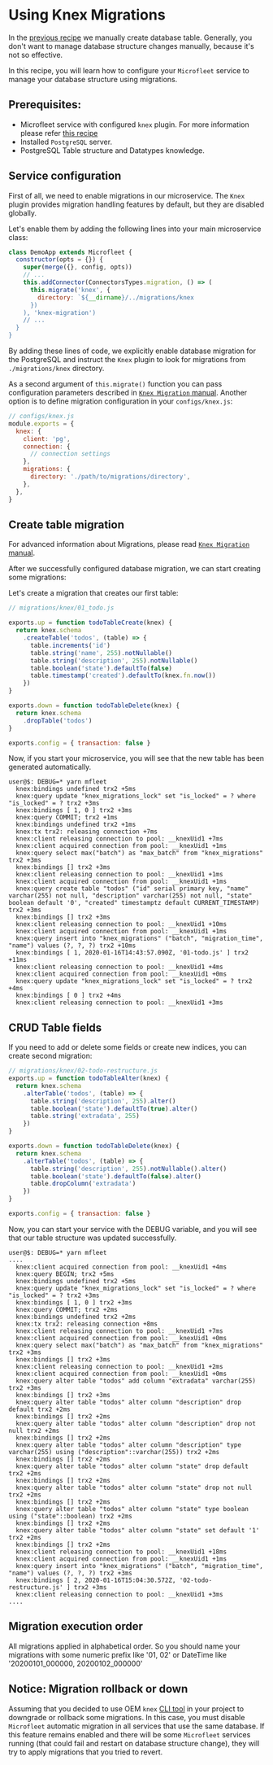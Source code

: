 # Using Knex Migrations
In the [previous recipe](./knex.md) we manually create database table.
Generally, you don't want to manage database structure changes manually, because it's not so effective.

In this recipe, you will learn how to configure your `Microfleet` service to manage your database structure using migrations.

## Prerequisites:
* Microfleet service with configured `knex` plugin. For more information please refer [this recipe](./knex.md)
* Installed `PostgreSQL` server. 
* PostgreSQL Table structure and Datatypes knowledge.

## Service configuration

First of all, we need to enable migrations in our microservice. The `Knex` plugin provides migration handling features by default, but they are disabled globally.

Let's enable them by adding the following lines into your main microservice class:

```javascript
class DemoApp extends Microfleet {
  constructor(opts = {}) {
    super(merge({}, config, opts))
    // ...
    this.addConnector(ConnectorsTypes.migration, () => (
      this.migrate('knex', {
        directory: `${__dirname}/../migrations/knex
      })
    ), 'knex-migration')
    // ...
  }
}
```

By adding these lines of code, we explicitly enable database migration for the PostgreSQL and instruct the `Knex` plugin to look for migrations from `./migrations/knex` directory.

As a second argument of `this.migrate()` function you can pass configuration parameters described in [`Knex Migration` manual](http://knexjs.org/#Migrations).
Another option is to define migration configuration in your `configs/knex.js`:

```javascript
// configs/knex.js
module.exports = {
  knex: {
    client: 'pg',
    connection: {
      // connection settings
    },
    migrations: {
      directory: './path/to/migrations/directory',
    },
  },
}
```

## Create table migration
For advanced information about Migrations, please read [`Knex Migration` manual](http://knexjs.org/#Migrations).

After we successfully configured database migration, we can start creating some migrations:

Let's create a migration that creates our first table:
```javascript
// migrations/knex/01_todo.js

exports.up = function todoTableCreate(knex) {
  return knex.schema
    .createTable('todos', (table) => {
      table.increments('id')
      table.string('name', 255).notNullable()
      table.string('description', 255).notNullable()
      table.boolean('state').defaultTo(false)
      table.timestamp('created').defaultTo(knex.fn.now())
    })
}

exports.down = function todoTableDelete(knex) {
  return knex.schema
    .dropTable('todos')
}

exports.config = { transaction: false }
```

Now, if you start your microservice, you will see that the new table has been generated automatically.
```console
user@$: DEBUG=* yarn mfleet
  knex:bindings undefined trx2 +5ms
  knex:query update "knex_migrations_lock" set "is_locked" = ? where "is_locked" = ? trx2 +3ms
  knex:bindings [ 1, 0 ] trx2 +3ms
  knex:query COMMIT; trx2 +1ms
  knex:bindings undefined trx2 +1ms
  knex:tx trx2: releasing connection +7ms
  knex:client releasing connection to pool: __knexUid1 +7ms
  knex:client acquired connection from pool: __knexUid1 +1ms
  knex:query select max("batch") as "max_batch" from "knex_migrations" trx2 +3ms
  knex:bindings [] trx2 +3ms
  knex:client releasing connection to pool: __knexUid1 +1ms
  knex:client acquired connection from pool: __knexUid1 +1ms
  knex:query create table "todos" ("id" serial primary key, "name" varchar(255) not null, "description" varchar(255) not null, "state" boolean default '0', "created" timestamptz default CURRENT_TIMESTAMP) trx2 +3ms
  knex:bindings [] trx2 +3ms
  knex:client releasing connection to pool: __knexUid1 +10ms
  knex:client acquired connection from pool: __knexUid1 +1ms
  knex:query insert into "knex_migrations" ("batch", "migration_time", "name") values (?, ?, ?) trx2 +10ms
  knex:bindings [ 1, 2020-01-16T14:43:57.090Z, '01-todo.js' ] trx2 +11ms
  knex:client releasing connection to pool: __knexUid1 +4ms
  knex:client acquired connection from pool: __knexUid1 +0ms
  knex:query update "knex_migrations_lock" set "is_locked" = ? trx2 +4ms
  knex:bindings [ 0 ] trx2 +4ms
  knex:client releasing connection to pool: __knexUid1 +3ms
```

## CRUD Table fields

If you need to add or delete some fields or create new indices, you can create second migration:

```javascript
// migrations/knex/02-todo-restructure.js
exports.up = function todoTableAlter(knex) {
  return knex.schema
    .alterTable('todos', (table) => {
      table.string('description', 255).alter()
      table.boolean('state').defaultTo(true).alter()
      table.string('extradata', 255)
    })
}

exports.down = function todoTableDelete(knex) {
  return knex.schema
    .alterTable('todos', (table) => {
      table.string('description', 255).notNullable().alter()
      table.boolean('state').defaultTo(false).alter()
      table.dropColumn('extradata')
    })
}

exports.config = { transaction: false }
```

Now, you can start your service with the DEBUG variable, and you will see that our table structure was updated successfully. 

```console
user@$: DEBUG=* yarn mfleet
....
  knex:client acquired connection from pool: __knexUid1 +4ms
  knex:query BEGIN; trx2 +5ms
  knex:bindings undefined trx2 +5ms
  knex:query update "knex_migrations_lock" set "is_locked" = ? where "is_locked" = ? trx2 +3ms
  knex:bindings [ 1, 0 ] trx2 +3ms
  knex:query COMMIT; trx2 +2ms
  knex:bindings undefined trx2 +2ms
  knex:tx trx2: releasing connection +8ms
  knex:client releasing connection to pool: __knexUid1 +7ms
  knex:client acquired connection from pool: __knexUid1 +0ms
  knex:query select max("batch") as "max_batch" from "knex_migrations" trx2 +3ms
  knex:bindings [] trx2 +3ms
  knex:client releasing connection to pool: __knexUid1 +2ms
  knex:client acquired connection from pool: __knexUid1 +0ms
  knex:query alter table "todos" add column "extradata" varchar(255) trx2 +3ms
  knex:bindings [] trx2 +3ms
  knex:query alter table "todos" alter column "description" drop default trx2 +2ms
  knex:bindings [] trx2 +2ms
  knex:query alter table "todos" alter column "description" drop not null trx2 +2ms
  knex:bindings [] trx2 +2ms
  knex:query alter table "todos" alter column "description" type varchar(255) using ("description"::varchar(255)) trx2 +2ms
  knex:bindings [] trx2 +2ms
  knex:query alter table "todos" alter column "state" drop default trx2 +2ms
  knex:bindings [] trx2 +2ms
  knex:query alter table "todos" alter column "state" drop not null trx2 +2ms
  knex:bindings [] trx2 +2ms
  knex:query alter table "todos" alter column "state" type boolean using ("state"::boolean) trx2 +2ms
  knex:bindings [] trx2 +2ms
  knex:query alter table "todos" alter column "state" set default '1' trx2 +2ms
  knex:bindings [] trx2 +2ms
  knex:client releasing connection to pool: __knexUid1 +18ms
  knex:client acquired connection from pool: __knexUid1 +1ms
  knex:query insert into "knex_migrations" ("batch", "migration_time", "name") values (?, ?, ?) trx2 +3ms
  knex:bindings [ 2, 2020-01-16T15:04:30.572Z, '02-todo-restructure.js' ] trx2 +3ms
  knex:client releasing connection to pool: __knexUid1 +3ms
....

```

## Migration execution order
All migrations applied in alphabetical order. So you should name your migrations with some numeric prefix like '01, 02' or DateTime like '20200101_000000, 20200102_000000'

## Notice: Migration rollback or down
Assuming that you decided to use OEM `knex` [CLI tool](http://knexjs.org/#Migrations-CLI) in your project to downgrade or rollback some migrations. In this case, you must disable `Microfleet` automatic migration in all services that use the same database. If this feature remains enabled and there will be some `Microfleet` services running (that could fail and restart on database structure change), they will try to apply migrations that you tried to revert.

